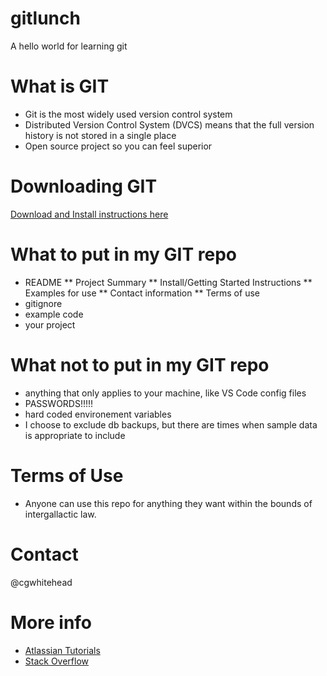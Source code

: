 # gitlunch
A hello world for learning git

# What is GIT
* Git is the most widely used version control system 
* Distributed Version Control System (DVCS) means that the full version history is not stored in a single place
* Open source project so you can feel superior

# Downloading GIT
[Download and Install instructions here](https://git-scm.com/book/en/v2/Getting-Started-Installing-Git)

# What to put in my GIT repo
* README
** Project Summary
** Install/Getting Started Instructions
** Examples for use
** Contact information
** Terms of use
* gitignore
* example code
* your project

# What not to put in my GIT repo
* anything that only applies to your machine, like VS Code config files
* PASSWORDS!!!!!
* hard coded environement variables
* I choose to exclude db backups, but there are times when sample data is appropriate to include

# Terms of Use
* Anyone can use this repo for anything they want within the bounds of intergallactic law.

# Contact
@cgwhitehead

# More info
* [Atlassian Tutorials](https://www.atlassian.com/git/tutorials/what-is-git)
* [Stack Overflow](https://stackoverflow.com/)

